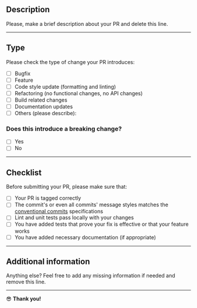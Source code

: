 ## Description

Please, make a brief description about your PR and delete this line.

<hr>

## Type

Please check the type of change your PR introduces:

<!-- Please do not submit updates to dependencies unless it fixes an issue. -->

<!-- Try to limit your pull request to one type, submit multiple pull requests if needed. -->

- [ ] Bugfix
- [ ] Feature
- [ ] Code style update (formatting and linting)
- [ ] Refactoring (no functional changes, no API changes)
- [ ] Build related changes
- [ ] Documentation updates
- [ ] Others (please describe): 

### Does this introduce a breaking change?
- [ ] Yes
- [ ] No

<!-- If this introduces a breaking change, please describe the impact and migration path for existing applications below. -->

<hr>

## Checklist

Before submitting your PR, please make sure that:

- [ ] Your PR is tagged correctly
- [ ] The commit's or even all commits' message styles matches the [conventional commits](https://www.conventionalcommits.org/en/v1.0.0/) specifications
- [ ] Lint and unit tests pass locally with your changes
- [ ] You have added tests that prove your fix is effective or that your feature works
- [ ] You have added necessary documentation (if appropriate)

<hr>

## Additional information

<!-- Any other information that is important to this PR such as screenshots of how the component looks before and after the change. -->

Anything else? Feel free to add any missing information if needed and remove this line.

<hr>

😎 **Thank you!**

